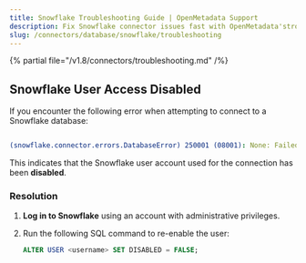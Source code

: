 ```yaml
---
title: Snowflake Troubleshooting Guide | OpenMetadata Support
description: Fix Snowflake connector issues fast with OpenMetadata'stroubleshooting guide. Get solutions for common problems, error codes, and connection failures.
slug: /connectors/database/snowflake/troubleshooting
---
```


{% partial file="/v1.8/connectors/troubleshooting.md" /%}

## Snowflake User Access Disabled

If you encounter the following error when attempting to connect to a Snowflake database:

```yaml

(snowflake.connector.errors.DatabaseError) 250001 (08001): None: Failed to connect to DB: <your-account>.snowflakecomputing.com:443. User access disabled. Contact your local system administrator.

```

This indicates that the Snowflake user account used for the connection has been **disabled**.


### Resolution

1. **Log in to Snowflake** using an account with administrative privileges.
2. Run the following SQL command to re-enable the user:

   ```sql
   ALTER USER <username> SET DISABLED = FALSE;
    ```
